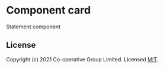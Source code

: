 # Component card
Statement component 


## License
Copyright (c) 2021 Co-operative Group Limited.
Licensed [MIT](https://github.com/coopdigital/coop-frontend/blob/master/LICENSE).


